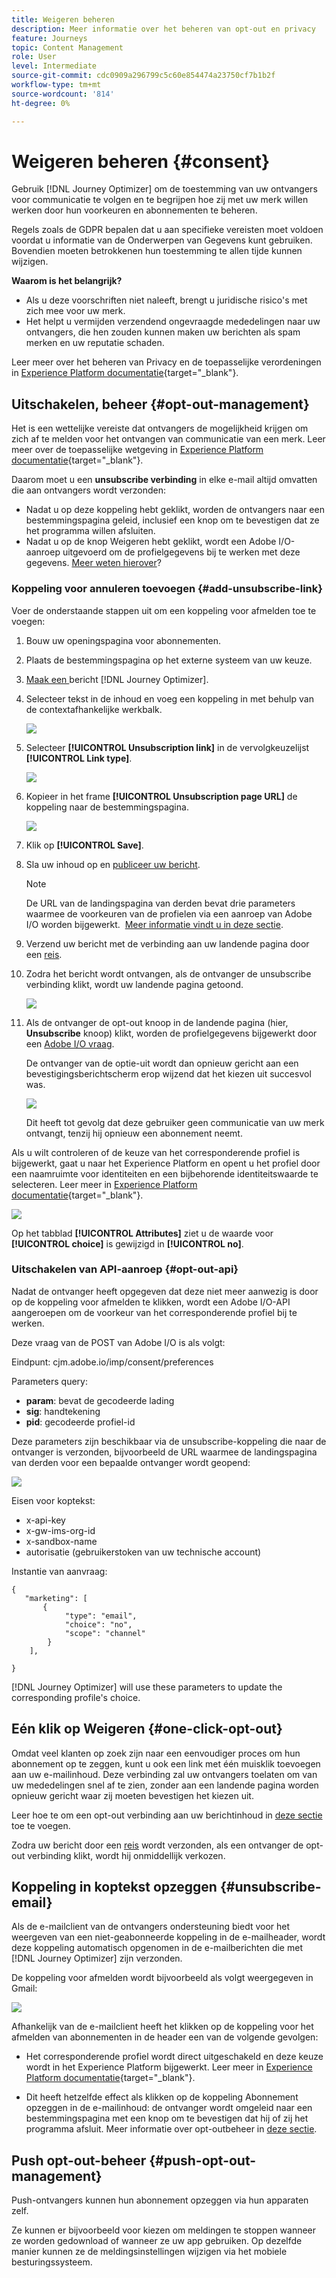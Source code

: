 ```yaml
---
title: Weigeren beheren
description: Meer informatie over het beheren van opt-out en privacy
feature: Journeys
topic: Content Management
role: User
level: Intermediate
source-git-commit: cdc0909a296799c5c60e854474a23750cf7b1b2f
workflow-type: tm+mt
source-wordcount: '814'
ht-degree: 0%

---
```


# Weigeren beheren {#consent}

Gebruik [!DNL Journey Optimizer] om de toestemming van uw ontvangers voor communicatie te volgen en te begrijpen hoe zij met uw merk willen werken door hun voorkeuren en abonnementen te beheren. <!--Their preferences and subscriptions are handled through Consent management.-->

Regels zoals de GDPR bepalen dat u aan specifieke vereisten moet voldoen voordat u informatie van de Onderwerpen van Gegevens kunt gebruiken. Bovendien moeten betrokkenen hun toestemming te allen tijde kunnen wijzigen.

**Waarom is het belangrijk?**

* Als u deze voorschriften niet naleeft, brengt u juridische risico&#39;s met zich mee voor uw merk.
* Het helpt u vermijden verzendend ongevraagde mededelingen naar uw ontvangers, die hen zouden kunnen maken uw berichten als spam merken en uw reputatie schaden.

Leer meer over het beheren van Privacy en de toepasselijke verordeningen in [Experience Platform documentatie](https://experienceleague.adobe.com/docs/experience-platform/privacy/home.html){target=&quot;_blank&quot;}.

<!--* Recipients should be able to opt-in/opt-out from receiving electronic communication through one or more channel
* Recipients expect the brand to offer preference centre capability that controls how brand should engage with them (example: channel of communication, invasive and non-invasive tracking etc). This helps to fulfil regulatory obligations and also facilitates quality engagement with recipient. 
* The third category is the capability to offer subscription to recipients (newsletter, etc)-->

## Uitschakelen, beheer {#opt-out-management}

Het is een wettelijke vereiste dat ontvangers de mogelijkheid krijgen om zich af te melden voor het ontvangen van communicatie van een merk. Leer meer over de toepasselijke wetgeving in [Experience Platform documentatie](https://experienceleague.adobe.com/docs/experience-platform/privacy/regulations/overview.html#regulations){target=&quot;_blank&quot;}.

Daarom moet u een **unsubscribe verbinding** in elke e-mail altijd omvatten die aan ontvangers wordt verzonden:
* Nadat u op deze koppeling hebt geklikt, worden de ontvangers naar een bestemmingspagina geleid, inclusief een knop om te bevestigen dat ze het programma willen afsluiten.
* Nadat u op de knop Weigeren hebt geklikt, wordt een Adobe I/O-aanroep uitgevoerd om de profielgegevens bij te werken met deze gegevens. [Meer weten hierover](#consent-service-api)?

### Koppeling voor annuleren toevoegen {#add-unsubscribe-link}

Voer de onderstaande stappen uit om een koppeling voor afmelden toe te voegen:

1. Bouw uw openingspagina voor abonnementen.
1. Plaats de bestemmingspagina op het externe systeem van uw keuze.
1. [Maak een ](../../help/using/create-message.md) bericht  [!DNL Journey Optimizer].

   <!--The link to your landing page should contain a static URL and the profile ID.-->

1. Selecteer tekst in de inhoud en voeg een koppeling in met behulp van de contextafhankelijke werkbalk.

   ![](assets/opt-out-insert-link.png)

1. Selecteer **[!UICONTROL Unsubscription link]** in de vervolgkeuzelijst **[!UICONTROL Link type]**.

   ![](assets/opt-out-link-type.png)

1. Kopieer in het frame **[!UICONTROL Unsubscription page URL]** de koppeling naar de bestemmingspagina.

   ![](assets/opt-out-link-url.png)

1. Klik op **[!UICONTROL Save]**.

1. Sla uw inhoud op en [publiceer uw bericht](../../help/using/publish-manage-message.md).

   >[!NOTE]
   >
   >De URL van de landingspagina van derden bevat drie parameters waarmee de voorkeuren van de profielen via een aanroep van Adobe I/O worden bijgewerkt. &#x200B; [Meer informatie vindt u in deze sectie](#consent-service-api).

1. Verzend uw bericht met de verbinding aan uw landende pagina door een [reis](building-journeys/journey.md).

1. Zodra het bericht wordt ontvangen, als de ontvanger de unsubscribe verbinding klikt, wordt uw landende pagina getoond.

   ![](assets/opt-out-lp-example.png)

1. Als de ontvanger de opt-out knoop in de landende pagina (hier, **Unsubscribe** knoop) klikt, worden de profielgegevens bijgewerkt door een [Adobe I/O vraag](#opt-out-api).

   De ontvanger van de optie-uit wordt dan opnieuw gericht aan een bevestigingsberichtscherm erop wijzend dat het kiezen uit succesvol was.

   ![](assets/opt-out-confirmation-example.png)

   Dit heeft tot gevolg dat deze gebruiker geen communicatie van uw merk ontvangt, tenzij hij opnieuw een abonnement neemt.

Als u wilt controleren of de keuze van het corresponderende profiel is bijgewerkt, gaat u naar het Experience Platform en opent u het profiel door een naamruimte voor identiteiten en een bijbehorende identiteitswaarde te selecteren. Leer meer in [Experience Platform documentatie](https://experienceleague.adobe.com/docs/experience-platform/profile/ui/user-guide.html#getting-started){target=&quot;_blank&quot;}.

![](assets/opt-out-profile-choice.png)

Op het tabblad **[!UICONTROL Attributes]** ziet u de waarde voor **[!UICONTROL choice]** is gewijzigd in **[!UICONTROL no]**.

<!--The opt-out URL is resolved upon each recipient receiving the message. It is then personalized with the relevant encrypted parameters (profile ID, profile name, journey ID, sandbox ID, and message execution ID).-->

### Uitschakelen van API-aanroep {#opt-out-api}

Nadat de ontvanger heeft opgegeven dat deze niet meer aanwezig is door op de koppeling voor afmelden te klikken, wordt een Adobe I/O-API <!--Consent service API to capture the encrypted data and-->aangeroepen om de voorkeur van het corresponderende profiel bij te werken.

Deze vraag van de POST van Adobe I/O is als volgt:

Eindpunt: cjm.adobe.io/imp/consent/preferences

Parameters query:
* **param**: bevat de gecodeerde lading
* **sig**: handtekening  <!--which signature?-->
* **pid**: gecodeerde profiel-id

Deze parameters zijn beschikbaar via de unsubscribe-koppeling die naar de ontvanger is verzonden, bijvoorbeeld de URL waarmee de landingspagina van derden voor een bepaalde ontvanger wordt geopend:

![](assets/opt-out-parameters.png)

<!--QUESTION: How do you get the URL built for each recipient? Do you have to wait until each targeted recipient receives the unsubscribe link or can you deduce it in advance? Is it done automatically upon the API call or do you have to do something manually for each profile? In other words will the LP automatically include the 3 parameters or do you have to insert something manually? Still not completely clear-->

Eisen voor koptekst:
* x-api-key
* x-gw-ims-org-id
* x-sandbox-name
* autorisatie (gebruikerstoken van uw technische account) <!--How do you find this information? And other header elements?-->

Instantie van aanvraag:

```
{
   "marketing": [
       {
            "type": "email",           
            "choice": "no",          
            "scope": "channel"       
        }
    ],
 
}
```

<!--The Consent service /-->[!DNL Journey Optimizer] will <!--decrypt and-->use these parameters to update the corresponding profile's choice.
<!--and provide an answer back to the landing page.-->

## Eén klik op Weigeren {#one-click-opt-out}

Omdat veel klanten op zoek zijn naar een eenvoudiger proces om hun abonnement op te zeggen, kunt u ook een link met één muisklik toevoegen aan uw e-mailinhoud. Deze verbinding zal uw ontvangers toelaten om van uw mededelingen snel af te zien, zonder aan een landende pagina worden opnieuw gericht waar zij moeten bevestigen het kiezen uit.

Leer hoe te om een opt-out verbinding aan uw berichtinhoud in [deze sectie](message-tracking.md#one-click-opt-out-link) toe te voegen.

Zodra uw bericht door een [reis](building-journeys/journey.md) wordt verzonden, als een ontvanger de opt-out verbinding klikt, wordt hij onmiddellijk verkozen.

## Koppeling in koptekst opzeggen {#unsubscribe-email}

Als de e-mailclient van de ontvangers ondersteuning biedt voor het weergeven van een niet-geabonneerde koppeling in de e-mailheader, wordt deze koppeling automatisch opgenomen in de e-mailberichten die met [!DNL Journey Optimizer] zijn verzonden.

De koppeling voor afmelden wordt bijvoorbeeld als volgt weergegeven in Gmail:

![](assets/unsubscribe-email.png)

Afhankelijk van de e-mailclient heeft het klikken op de koppeling voor het afmelden van abonnementen in de header een van de volgende gevolgen:

* Het corresponderende profiel wordt direct uitgeschakeld en deze keuze wordt in het Experience Platform bijgewerkt. Leer meer in [Experience Platform documentatie](https://experienceleague.adobe.com/docs/experience-platform/profile/ui/user-guide.html#getting-started){target=&quot;_blank&quot;}.

* Dit heeft hetzelfde effect als klikken op de koppeling Abonnement opzeggen in de e-mailinhoud: de ontvanger wordt omgeleid naar een bestemmingspagina met een knop om te bevestigen dat hij of zij het programma afsluit. Meer informatie over opt-outbeheer in [deze sectie](#opt-out-management).

## Push opt-out-beheer {#push-opt-out-management}

Push-ontvangers kunnen hun abonnement opzeggen via hun apparaten zelf.

Ze kunnen er bijvoorbeeld voor kiezen om meldingen te stoppen wanneer ze worden gedownload of wanneer ze uw app gebruiken. Op dezelfde manier kunnen ze de meldingsinstellingen wijzigen via het mobiele besturingssysteem.
